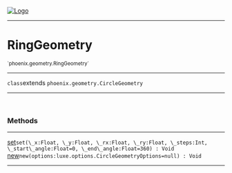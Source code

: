 
[![Logo](../../../images/logo.png)](../../../api/index.html)

---



<h1>RingGeometry</h1>
<small>`phoenix.geometry.RingGeometry`</small>



---

`class`extends <code><span>phoenix.geometry.CircleGeometry</span></code>

---

&nbsp;
&nbsp;







<h3>Methods</h3> <hr/><span class="method apipage">
            <a name="set"><a class="lift" href="#set">set</a></a><code class="signature apipage">set(\_x:Float<span></span>, \_y:Float<span></span>, \_rx:Float<span></span>, \_ry:Float<span></span>, \_steps:Int<span></span>, \_start\_angle:Float<span>=0</span>, \_end\_angle:Float<span>=360</span>) : Void</code><br/><span class="small_desc_flat"></span>
        </span>
    <span class="method apipage">
            <a name="new"><a class="lift" href="#new">new</a></a><code class="signature apipage">new(options:luxe.options.CircleGeometryOptions<span>=null</span>) : Void</code><br/><span class="small_desc_flat"></span>
        </span>
    





---

&nbsp;
&nbsp;
&nbsp;
&nbsp;